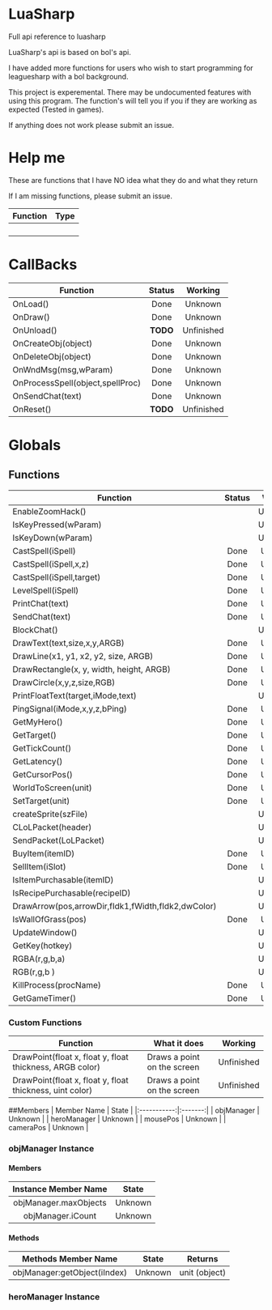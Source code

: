# LuaSharp
Full api reference to luasharp

LuaSharp's api is based on bol's api. 

I have added more functions for users who wish to start programming for leaguesharp with a bol background.

This project is experemental. There may be undocumented features with using this program. The function's will tell you if you if they are working as expected (Tested in games).

If anything does not work please submit an issue.

# Help me
These are functions that I have NO idea what they do and what they return

If I am missing functions, please submit an issue.

| Function                         | Type |
|----------------------------------|:----:|
|                                  |      |
|                                  |      |
|                                  |      |
|                                  |      |

# CallBacks
| Function                         |  Status  | Working    |
| -------------------------------- |:--------:|:----------:|
| OnLoad()                         |Done      | Unknown    |
| OnDraw()                         |Done      | Unknown    |
| OnUnload()                       |**TODO**  | Unfinished |
| OnCreateObj(object)              |Done      | Unknown    |
| OnDeleteObj(object)              |Done      | Unknown    |
| OnWndMsg(msg,wParam)             |Done      | Unknown    |
| OnProcessSpell(object,spellProc) |Done      | Unknown    |
| OnSendChat(text)                 |Done      | Unknown    |
| OnReset()                        |**TODO**  | Unfinished |

# Globals
## Functions
| Function                                            |  Status  | Working    |
| --------------------------------------------------- |:--------:|:----------:|
| EnableZoomHack()                                    |          | Unfinished |
| IsKeyPressed(wParam)                                |          | Unfinished |
| IsKeyDown(wParam)                                   |          | Unfinished |
| CastSpell(iSpell)                                   |Done      |Unknown     |
| CastSpell(iSpell,x,z)                               |Done      |Unknown     |
| CastSpell(iSpell,target)                            |Done      |Unknown     |
| LevelSpell(iSpell)                                  |Done      |Unknown     |
| PrintChat(text)                                     |Done      |Unknown     |
| SendChat(text)                                      |Done      |Unknown     |
| BlockChat()                                         |          | Unfinished |
| DrawText(text,size,x,y,ARGB)                        |Done      |Unknown     |
| DrawLine(x1, y1, x2, y2, size, ARGB)                |Done      |Unknown     |
| DrawRectangle(x, y, width, height, ARGB)            |Done      |Unknown     |
| DrawCircle(x,y,z,size,RGB)                          |Done      |Unknown     |
| PrintFloatText(target,iMode,text)                   |          | Unfinished |
| PingSignal(iMode,x,y,z,bPing)                       |Done      |Unknown     |
| GetMyHero()                                         |Done      |Unknown     |
| GetTarget()                                         |Done      |Unknown     |
| GetTickCount()                                      |Done      |Unknown     |
| GetLatency()                                        |Done      |Unknown     |
| GetCursorPos()                                      |Done      |Unknown     |
| WorldToScreen(unit)                                 |Done      |Unknown     |
| SetTarget(unit)                                     |Done      |Unknown     |
| createSprite(szFile)                                |          | Unfinished |
| CLoLPacket(header)                                  |          | Unfinished |
| SendPacket(LoLPacket)                               |          | Unfinished |
| BuyItem(itemID)                                     |Done      |Unknown     |
| SellItem(iSlot)                                     |Done      |Unknown     |
| IsItemPurchasable(itemID)                           |          | Unfinished |
| IsRecipePurchasable(recipeID)                       |          | Unfinished |
| DrawArrow(pos,arrowDir,fIdk1,fWidth,fIdk2,dwColor)  |          | Unfinished |
| IsWallOfGrass(pos)                                  |Done      |Unknown     |
| UpdateWindow()                                      |          | Unfinished |
| GetKey(hotkey)                                      |          | Unfinished |
| RGBA(r,g,b,a)                                       |          | Unfinished |
| RGB(r,g,b )                                         |          | Unfinished |
| KillProcess(procName)                               |Done      |Unknown     |
| GetGameTimer()                                      |Done      |Unknown     |

### Custom Functions
| Function                                                 | What it does                | Working    |
| -------------------------------------------------------- | ----------------------------|:----------:|
| DrawPoint(float x, float y, float thickness, ARGB color) | Draws a point on the screen | Unfinished |
| DrawPoint(float x, float y, float thickness, uint color) | Draws a point on the screen | Unfinished |

<!--|                                                     |          |            |-->
##Members
| Member Name |  State  |
|:-----------:|:-------:|
| objManager  | Unknown |
| heroManager | Unknown |
| mousePos    | Unknown |
| cameraPos   | Unknown |


### objManager Instance
#### Members
| Instance Member Name |  State  |
|:--------------------:|:-------:|
|objManager.maxObjects | Unknown |
|objManager.iCount     | Unknown |

#### Methods
| Methods Member Name         |  State  | Returns     |
|:---------------------------:|:-------:|:-----------:|
|objManager:getObject(iIndex) | Unknown |unit (object)|

### heroManager Instance
